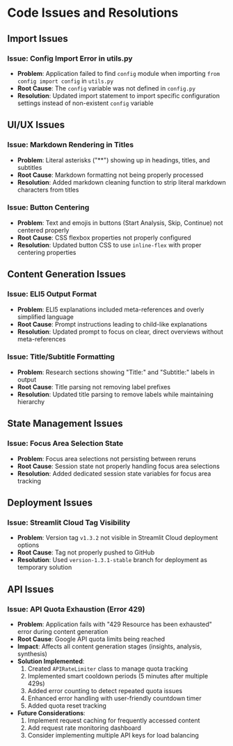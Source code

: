# Code Issues and Resolutions

## Import Issues
### Issue: Config Import Error in utils.py
- **Problem**: Application failed to find `config` module when importing `from config import config` in `utils.py`
- **Root Cause**: The `config` variable was not defined in `config.py`
- **Resolution**: Updated import statement to import specific configuration settings instead of non-existent `config` variable

## UI/UX Issues
### Issue: Markdown Rendering in Titles
- **Problem**: Literal asterisks ("**") showing up in headings, titles, and subtitles
- **Root Cause**: Markdown formatting not being properly processed
- **Resolution**: Added markdown cleaning function to strip literal markdown characters from titles

### Issue: Button Centering
- **Problem**: Text and emojis in buttons (Start Analysis, Skip, Continue) not centered properly
- **Root Cause**: CSS flexbox properties not properly configured
- **Resolution**: Updated button CSS to use `inline-flex` with proper centering properties

## Content Generation Issues
### Issue: ELI5 Output Format
- **Problem**: ELI5 explanations included meta-references and overly simplified language
- **Root Cause**: Prompt instructions leading to child-like explanations
- **Resolution**: Updated prompt to focus on clear, direct overviews without meta-references

### Issue: Title/Subtitle Formatting
- **Problem**: Research sections showing "Title:" and "Subtitle:" labels in output
- **Root Cause**: Title parsing not removing label prefixes
- **Resolution**: Updated title parsing to remove labels while maintaining hierarchy

## State Management Issues
### Issue: Focus Area Selection State
- **Problem**: Focus area selections not persisting between reruns
- **Root Cause**: Session state not properly handling focus area selections
- **Resolution**: Added dedicated session state variables for focus area tracking

## Deployment Issues
### Issue: Streamlit Cloud Tag Visibility
- **Problem**: Version tag `v1.3.2` not visible in Streamlit Cloud deployment options
- **Root Cause**: Tag not properly pushed to GitHub
- **Resolution**: Used `version-1.3.1-stable` branch for deployment as temporary solution 

## API Issues
### Issue: API Quota Exhaustion (Error 429)
- **Problem**: Application fails with "429 Resource has been exhausted" error during content generation
- **Root Cause**: Google API quota limits being reached
- **Impact**: Affects all content generation stages (insights, analysis, synthesis)
- **Solution Implemented**:
  1. Created `APIRateLimiter` class to manage quota tracking
  2. Implemented smart cooldown periods (5 minutes after multiple 429s)
  3. Added error counting to detect repeated quota issues
  4. Enhanced error handling with user-friendly countdown timer
  5. Added quota reset tracking
- **Future Considerations**:
  1. Implement request caching for frequently accessed content
  2. Add request rate monitoring dashboard
  3. Consider implementing multiple API keys for load balancing 